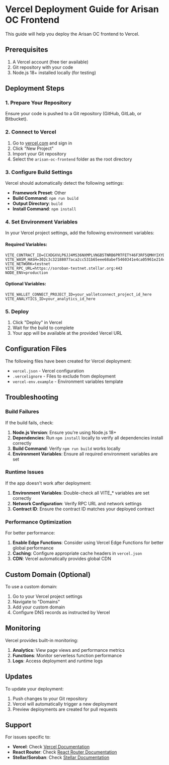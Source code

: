 # Vercel Deployment Guide for Arisan OC Frontend

This guide will help you deploy the Arisan OC frontend to Vercel.

## Prerequisites

1. A Vercel account (free tier available)
2. Git repository with your code
3. Node.js 18+ installed locally (for testing)

## Deployment Steps

### 1. Prepare Your Repository

Ensure your code is pushed to a Git repository (GitHub, GitLab, or Bitbucket).

### 2. Connect to Vercel

1. Go to [vercel.com](https://vercel.com) and sign in
2. Click "New Project"
3. Import your Git repository
4. Select the `arisan-oc-frontend` folder as the root directory

### 3. Configure Build Settings

Vercel should automatically detect the following settings:
- **Framework Preset**: Other
- **Build Command**: `npm run build`
- **Output Directory**: `build`
- **Install Command**: `npm install`

### 4. Set Environment Variables

In your Vercel project settings, add the following environment variables:

#### Required Variables:
```
VITE_CONTRACT_ID=CCXDGXVLP6JJ4MS36NXMPLVNGB5TNRB6PRTFETY46F3RF5QMHYIXYDNN
VITE_WASM_HASH=302c3c32188077aca2cc531b65eee68abef5460341e4ca05961e214c065e00f8
VITE_NETWORK=testnet
VITE_RPC_URL=https://soroban-testnet.stellar.org:443
NODE_ENV=production
```

#### Optional Variables:
```
VITE_WALLET_CONNECT_PROJECT_ID=your_walletconnect_project_id_here
VITE_ANALYTICS_ID=your_analytics_id_here
```

### 5. Deploy

1. Click "Deploy" in Vercel
2. Wait for the build to complete
3. Your app will be available at the provided Vercel URL

## Configuration Files

The following files have been created for Vercel deployment:

- `vercel.json` - Vercel configuration
- `.vercelignore` - Files to exclude from deployment
- `vercel-env.example` - Environment variables template

## Troubleshooting

### Build Failures

If the build fails, check:

1. **Node.js Version**: Ensure you're using Node.js 18+
2. **Dependencies**: Run `npm install` locally to verify all dependencies install correctly
3. **Build Command**: Verify `npm run build` works locally
4. **Environment Variables**: Ensure all required environment variables are set

### Runtime Issues

If the app doesn't work after deployment:

1. **Environment Variables**: Double-check all VITE_* variables are set correctly
2. **Network Configuration**: Verify RPC URL and network settings
3. **Contract ID**: Ensure the contract ID matches your deployed contract

### Performance Optimization

For better performance:

1. **Enable Edge Functions**: Consider using Vercel Edge Functions for better global performance
2. **Caching**: Configure appropriate cache headers in `vercel.json`
3. **CDN**: Vercel automatically provides global CDN

## Custom Domain (Optional)

To use a custom domain:

1. Go to your Vercel project settings
2. Navigate to "Domains"
3. Add your custom domain
4. Configure DNS records as instructed by Vercel

## Monitoring

Vercel provides built-in monitoring:

1. **Analytics**: View page views and performance metrics
2. **Functions**: Monitor serverless function performance
3. **Logs**: Access deployment and runtime logs

## Updates

To update your deployment:

1. Push changes to your Git repository
2. Vercel will automatically trigger a new deployment
3. Preview deployments are created for pull requests

## Support

For issues specific to:
- **Vercel**: Check [Vercel Documentation](https://vercel.com/docs)
- **React Router**: Check [React Router Documentation](https://reactrouter.com)
- **Stellar/Soroban**: Check [Stellar Documentation](https://developers.stellar.org)

